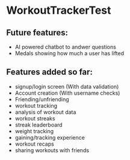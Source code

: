 # WorkoutTrackerTest

## Future features:

- AI powered chatbot to andwer questions
- Medals showing how much a user has lifted

## Features added so far:

- signup/login screen (With data validation)
- Account creation (With username checks)
- Friending/unfriending
- workout tracking
- analysis of workout data
- workout streaks
- streak leaderboard
- weight tracking
- gaining/tracking experience
- workout recaps
- sharing workouts with friends
